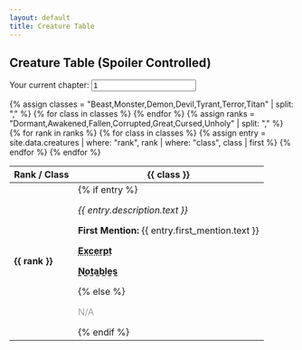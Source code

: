 ```yaml
---
layout: default
title: Creature Table
---
```


<h2>Creature Table (Spoiler Controlled)</h2>

<label for="chapterInput">Your current chapter:</label>
<input type="number" id="chapterInput" placeholder="e.g. 12" value="1"/>

<table id="creatureTable">
  <thead>
    <tr>
      <th>Rank / Class</th>
      {% assign classes = "Beast,Monster,Demon,Devil,Tyrant,Terror,Titan" | split: "," %}
      {% for class in classes %}
        <th>{{ class }}</th>
      {% endfor %}
    </tr>
  </thead>
  <tbody>
    {% assign ranks = "Dormant,Awakened,Fallen,Corrupted,Great,Cursed,Unholy" | split: "," %}
    {% for rank in ranks %}
    <tr>
      <td><strong>{{ rank }}</strong></td>
      {% for class in classes %}
        {% assign entry = site.data.creatures | where: "rank", rank | where: "class", class | first %}
        <td>
          {% if entry %}
            <div class="creature-content">
              <p data-chapter="{{ entry.description.min_chapter }}">
                <em>{{ entry.description.text }}</em>
              </p>
              <p data-chapter="{{ entry.first_mention.chapter }}">
                <strong>First Mention:</strong> {{ entry.first_mention.text }}
              </p>
              <!-- Excerpt hover popup -->
              <span class="excerpt-hover" data-chapter="{{ entry.excerpt.chapter }}">
                <strong style="cursor: pointer; text-decoration: underline dotted;">Excerpt</strong>
                <span class="excerpt-popup">
                  "{{ entry.excerpt.text }}"
                </span>
              </span>
              <!-- Notables toggle section -->
              <div class="notables-section">
                <p>
                  <strong class="notables-toggle" style="cursor: pointer; text-decoration: underline dashed;">Notables</strong>
                </p>
                <ul class="notables-list" style="display: none;">
                  {% for creature in entry.notable_creatures %}
                  <li data-chapter="{{ creature.chapter }}">{{ creature.name }}</li>
                  {% endfor %}
                </ul>
              </div>
            </div>
            <p class="na-placeholder" style="display: none; opacity: 0.4;">N/A</p>
          {% else %}
            <p style="opacity: 0.4;">N/A</p>
          {% endif %}
        </td>
      {% endfor %}
    </tr>
    {% endfor %}
  </tbody>
</table>

<style>
/* Excerpt hover popup styles */
.excerpt-hover {
  position: relative;
  display: inline-block;
}
.excerpt-popup {
  display: none;
  position: absolute;
  left: 0;
  top: 1.5em;
  z-index: 10;
  background: #222;
  color: #fff;
  padding: 0.7em 1em;
  border-radius: 6px;
  box-shadow: 0 2px 8px rgba(0,0,0,0.2);
  min-width: 200px;
  max-width: 350px;
  font-size: 0.95em;
  white-space: normal;
}
.excerpt-hover:hover .excerpt-popup {
  display: block;
}
</style>

<script>
function updateVisibility(userChapter) {
  document.querySelectorAll("td").forEach(td => {
    const contentDiv = td.querySelector(".creature-content");
    const naPlaceholder = td.querySelector(".na-placeholder");
    
    if (contentDiv) {
      let hasVisibleContent = false;
      
      // Check all content elements except notables
      const elementsToCheck = [
        ...contentDiv.querySelectorAll("p[data-chapter]"),
        ...contentDiv.querySelectorAll(".excerpt-hover[data-chapter]")
      ];
      
      elementsToCheck.forEach(el => {
        if (!el) return;
        const chapter = parseInt(el.dataset.chapter, 10);
        const shouldShow = chapter <= userChapter;
        el.style.display = shouldShow ? "" : "none";
        if (shouldShow) hasVisibleContent = true;
      });

      // Handle notables section
      const notablesSection = contentDiv.querySelector(".notables-section");
      if (notablesSection) {
        const notablesList = notablesSection.querySelector(".notables-list");
        const notablesToggle = notablesSection.querySelector(".notables-toggle");
        let anyVisibleNotable = false;
        if (notablesList) {
          // Show/hide each notable creature individually
          Array.from(notablesList.querySelectorAll("li[data-chapter]")).forEach(li => {
            const chapter = parseInt(li.dataset.chapter, 10);
            // Hide if no name or no chapter
            if (!li.textContent.trim() || isNaN(chapter)) {
              li.style.display = "none";
              return;
            }
            if (chapter <= userChapter) {
              li.style.display = "";
              anyVisibleNotable = true;
            } else {
              li.style.display = "none";
            }
          });
          // Hide notables list if toggled closed (default), but only show toggle if any visible
          if (!anyVisibleNotable) {
            notablesSection.style.display = "none";
          } else {
            notablesSection.style.display = "";
            hasVisibleContent = true;
          }
        } else {
          notablesSection.style.display = "none";
        }
      }

      // Toggle N/A placeholder
      if (naPlaceholder) {
        naPlaceholder.style.display = hasVisibleContent ? "none" : "";
      }
    }
  });
}

// Add click toggling for notables
document.addEventListener("DOMContentLoaded", function() {
  const saved = parseInt(localStorage.getItem("userChapter"), 10);
  if (!isNaN(saved)) {
    document.getElementById("chapterInput").value = saved;
    updateVisibility(saved);
  }
  // Notables toggle logic
  document.querySelectorAll(".notables-toggle").forEach(function(toggle) {
    toggle.addEventListener("click", function() {
      const ul = this.closest(".notables-section").querySelector(".notables-list");
      if (ul) {
        ul.style.display = (ul.style.display === "none" || ul.style.display === "") ? "block" : "none";
      }
    });
  });
});

document.getElementById("chapterInput").addEventListener("input", function() {
  const chapter = parseInt(this.value, 10);
  if (!isNaN(chapter)) {
    localStorage.setItem("userChapter", chapter);
    updateVisibility(chapter);
  }
});
</script>